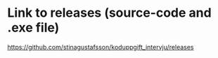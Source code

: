 
# Link to releases (source-code and .exe file)
https://github.com/stinagustafsson/koduppgift_intervju/releases
